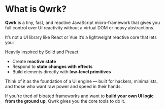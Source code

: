 # What is Qwrk?

**Qwrk** is a tiny, fast, and reactive JavaScript micro-framework that gives you full control over UI reactivity without a virtual DOM or heavy abstractions.

It’s not a UI library like React or Vue it’s a lightweight reactive core that lets you:

Heavily inspired by [Solid](https://www.solidjs.com/) and [Preact](https://preactjs.com/)

- Create **reactive state**
- Respond to **state changes with effects**
- Build elements directly with **low-level primitives**

Think of it as the foundation of a UI engine — built for hackers, minimalists, and those who want raw power and speed in their hands.

If you're tired of bloated frameworks and want to **build your own UI logic from the ground up**, Qwrk gives you the core tools to do it.
